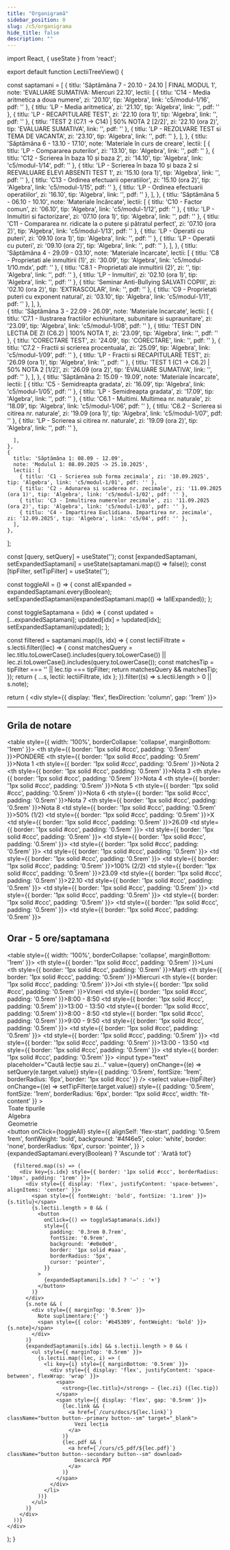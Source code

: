 ```yaml
---
title: "Organigramă"
sidebar_position: 0
slug: /c5/organigrama
hide_title: false
description: ""
---
```

import React, { useState } from 'react';


export default function LectiiTreeView() {

  const saptamani = [
    {
      titlu: 'Săptămâna 7 - 20.10 - 24.10 | FINAL MODUL 1',
      note: 'EVALUARE SUMATIVA: Miercuri 22.10',
      lectii: [
        { titlu: 'C14 - Media aritmetica a doua numere', zi: '20.10', tip: 'Algebra', link: 'c5/modul-1/16', pdf: '' },
        { titlu: 'LP - Media aritmetica', zi: '21.10', tip: 'Algebra', link: '', pdf: '' },
        { titlu: 'LP - RECAPITULARE TEST', zi: '22.10 (ora 1)', tip: 'Algebra', link: '', pdf: '' },
        { titlu: 'TEST 2 (C7.1 -> C14) | 50% NOTA 2 [2/2]', zi: '22.10 (ora 2)', tip: 'EVALUARE SUMATIVA', link: '', pdf: '' },
        { titlu: 'LP - REZOLVARE TEST si TEMA DE VACANTA', zi: '23.10', tip: 'Algebra', link: '', pdf: '' },
      ],
    },
    {
      titlu: 'Săptămâna 6 - 13.10 - 17.10',
      note: 'Materiale în curs de creare',
      lectii: [
        { titlu: 'LP - Compararea puterilor', zi: '13.10', tip: 'Algebra', link: '', pdf: '' },
        { titlu: 'C12 - Scrierea în baza 10 și baza 2', zi: '14.10', tip: 'Algebra', link: 'c5/modul-1/14', pdf: '' },
        { titlu: 'LP - Scrierea în baza 10 și baza 2 si REEVALUARE ELEVI ABSENTI TEST 1', zi: '15.10 (ora 1)', tip: 'Algebra', link: '', pdf: '' },
        { titlu: 'C13 - Ordinea efectuarii operatiilor', zi: '15.10 (ora 2)', tip: 'Algebra', link: 'c5/modul-1/15', pdf: '' },
        { titlu: 'LP - Ordinea efectuarii operatiilor', zi: '16.10', tip: 'Algebra', link: '', pdf: '' },
      ],
    },
    {
      titlu: 'Săptămâna 5 - 06.10 - 10.10',
      note: 'Materiale încărcate',
      lectii: [
        { titlu: 'C10 - Factor comun', zi: '06.10', tip: 'Algebra', link: 'c5/modul-1/12', pdf: '' },
        { titlu: 'LP - Inmultiri si factorizare', zi: '07.10 (ora 1)', tip: 'Algebra', link: '', pdf: '' },
        { titlu: 'C11 - Compararea nr. ridicate la o putere și pătratul perfect', zi: '07.10 (ora 2)', tip: 'Algebra', link: 'c5/modul-1/13', pdf: '' },
        { titlu: 'LP - Operatii cu puteri', zi: '09.10 (ora 1)', tip: 'Algebra', link: '', pdf: '' },
        { titlu: 'LP - Operatii cu puteri', zi: '09.10 (ora 2)', tip: 'Algebra', link: '', pdf: '' },
      ],
    },
    {
      titlu: 'Săptămâna 4 - 29.09 - 03.10',
      note: 'Materiale încarcate',
      lectii: [
        { titlu: 'C8 - Proprietati ale inmultirii (1)', zi: '30.09', tip: 'Algebra', link: 'c5/modul-1/10.mdx', pdf: '' },
        { titlu: 'C8.1 - Proprietati ale inmultirii (2)', zi: '', tip: 'Algebra', link: '', pdf: '' },
        { titlu: 'LP - Inmultiri', zi: '02.10 (ora 1)', tip: 'Algebra', link: '', pdf: '' },
        { titlu: 'Seminar Anti-Bullying SALVATI COPIII', zi: '02.10 (ora 2)', tip: 'EXTRASCOLAR', link: '', pdf: '' },
        { titlu: 'C9 - Proprietati puteri cu exponent natural', zi: '03.10', tip: 'Algebra', link: 'c5/modul-1/11', pdf: '' },
      ],
    },   
    {
      titlu: 'Săptămâna 3 - 22.09 - 26.09',
      note: 'Materiale încarcate',
      lectii: [
        { titlu: 'C7.1 - Ilustrarea fractiilor echiunitare, subunitare si supraunitare', zi: '23.09', tip: 'Algebra', link: 'c5/modul-1/08', pdf: '' },
        { titlu: 'TEST DIN LECTIA DE ZI (C6.2) | 100% NOTA 1', zi: '23.09', tip: 'Algebra', link: '', pdf: '' },
        { titlu: 'CORECTARE TEST', zi: '24.09', tip: 'CORECTARE', link: '', pdf: '' },
        { titlu: 'C7.2 - Fractii si scrierea procentuala', zi: '25.09', tip: 'Algebra', link: 'c5/modul-1/09', pdf: '' },
        { titlu: 'LP - Fractii si RECAPITULARE TEST', zi: '26.09 (ora 1)', tip: 'Algebra', link: '', pdf: '' },
        { titlu: 'TEST 1 (C1 -> C6.2) | 50% NOTA 2 [1/2]', zi: '26.09 (ora 2)', tip: 'EVALUARE SUMATIVA', link: '', pdf: '' },
      ],
    },
    {
      titlu: 'Săptămâna 2: 15.09 - 19.09',
      note: 'Materiale încarcate',
      lectii: [
        { titlu: 'C5 - Semidreapta gradata', zi: '16.09', tip: 'Algebra', link: 'c5/modul-1/05', pdf: '' },
        { titlu: 'LP - Semidreapta gradata', zi: '17.09', tip: 'Algebra', link: '', pdf: '' },
        { titlu: 'C6.1 - Multimi. Multimea nr. naturale', zi: '18.09', tip: 'Algebra', link: 'c5/modul-1/06', pdf: '' },
        { titlu: 'C6.2 - Scrierea si citirea nr. naturale', zi: '19.09 (ora 1)', tip: 'Algebra', link: 'c5/modul-1/07', pdf: '' },
        { titlu: 'LP - Scrierea si citirea nr. naturale', zi: '19.09 (ora 2)', tip: 'Algebra', link: '', pdf: '' },
        
      ],
    },
    {
      titlu: 'Săptămâna 1: 08.09 - 12.09',
      note: 'Modulul 1: 08.09.2025 -> 25.10.2025',
      lectii: [
        { titlu: 'C1 - Scrierea sub forma zecimala', zi: '10.09.2025', tip: 'Algebra', link: 'c5/modul-1/01', pdf: '' },
        { titlu: 'C2 - Adunarea si scaderea nr. zecimale', zi: '11.09.2025 (ora 1)', tip: 'Algebra', link: 'c5/modul-1/02', pdf: '' },
        { titlu: 'C3 - Inmultirea numerelor zecimale', zi: '11.09.2025 (ora 2)', tip: 'Algebra', link: 'c5/modul-1/03', pdf: '' },
        { titlu: 'C4 - Impartirea Euclidiana. Impartirea nr. zecimale', zi: '12.09.2025', tip: 'Algebra', link: 'c5/04', pdf: '' },
      ],
    },
  ];

  const [query, setQuery] = useState('');
  const [expandedSaptamani, setExpandedSaptamani] = useState(saptamani.map(() => false));
  const [tipFilter, setTipFilter] = useState('');

  const toggleAll = () => {
    const allExpanded = expandedSaptamani.every(Boolean);
    setExpandedSaptamani(expandedSaptamani.map(() => !allExpanded));
  };

  const toggleSaptamana = (idx) => {
    const updated = [...expandedSaptamani];
    updated[idx] = !updated[idx];
    setExpandedSaptamani(updated);
  };

  const filtered = saptamani.map((s, idx) => {
    const lectiiFiltrate = s.lectii.filter((lec) => {
      const matchesQuery =
        lec.titlu.toLowerCase().includes(query.toLowerCase()) ||
        lec.zi.toLowerCase().includes(query.toLowerCase());
      const matchesTip = tipFilter === '' || lec.tip === tipFilter;
      return matchesQuery && matchesTip;
    });
    return { ...s, lectii: lectiiFiltrate, idx };
  }).filter((s) => s.lectii.length > 0 || s.note);

  return (
    <div style={{ display: 'flex', flexDirection: 'column', gap: '1rem' }}>
    <hr />
      <h2>
      Grila de notare
      </h2>
      <table style={{ width: '100%', borderCollapse: 'collapse', marginBottom: '1rem' }}>
        <thead>
          <tr>
            <th style={{ border: '1px solid #ccc', padding: '0.5rem' }}>PONDERE</th>
            <th style={{ border: '1px solid #ccc', padding: '0.5rem' }}>Nota 1</th>
            <th style={{ border: '1px solid #ccc', padding: '0.5rem' }}>Nota 2</th>
            <th style={{ border: '1px solid #ccc', padding: '0.5rem' }}>Nota 3</th>
            <th style={{ border: '1px solid #ccc', padding: '0.5rem' }}>Nota 4</th>
            <th style={{ border: '1px solid #ccc', padding: '0.5rem' }}>Nota 5</th>
            <th style={{ border: '1px solid #ccc', padding: '0.5rem' }}>Nota 6</th>
            <th style={{ border: '1px solid #ccc', padding: '0.5rem' }}>Nota 7</th>
            <th style={{ border: '1px solid #ccc', padding: '0.5rem' }}>Nota 8</th>
          </tr>
        </thead>
        <tbody>
          <tr>
            <td style={{ border: '1px solid #ccc', padding: '0.5rem' }}>50% (1/2)</td>
            <td style={{ border: '1px solid #ccc', padding: '0.5rem' }}>X</td>
            <td style={{ border: '1px solid #ccc', padding: '0.5rem' }}>26.09</td>
            <td style={{ border: '1px solid #ccc', padding: '0.5rem' }}></td>
            <td style={{ border: '1px solid #ccc', padding: '0.5rem' }}></td>
            <td style={{ border: '1px solid #ccc', padding: '0.5rem' }}></td>
            <td style={{ border: '1px solid #ccc', padding: '0.5rem' }}></td>
            <td style={{ border: '1px solid #ccc', padding: '0.5rem' }}></td>
            <td style={{ border: '1px solid #ccc', padding: '0.5rem' }}></td>
          </tr>
          <tr>
            <td style={{ border: '1px solid #ccc', padding: '0.5rem' }}>100% (2/2)</td>
            <td style={{ border: '1px solid #ccc', padding: '0.5rem' }}>23.09</td>
            <td style={{ border: '1px solid #ccc', padding: '0.5rem' }}>22.10</td>
            <td style={{ border: '1px solid #ccc', padding: '0.5rem' }}></td>
            <td style={{ border: '1px solid #ccc', padding: '0.5rem' }}></td>
            <td style={{ border: '1px solid #ccc', padding: '0.5rem' }}></td>
            <td style={{ border: '1px solid #ccc', padding: '0.5rem' }}></td>
            <td style={{ border: '1px solid #ccc', padding: '0.5rem' }}></td>
            <td style={{ border: '1px solid #ccc', padding: '0.5rem' }}></td>
          </tr>
        </tbody>
      </table>
      <h2>
      Orar - 5 ore/saptamana
      </h2>
      <table style={{ width: '100%', borderCollapse: 'collapse', marginBottom: '1rem' }}>
        <thead>
          <tr>
            <th style={{ border: '1px solid #ccc', padding: '0.5rem' }}>Luni</th>
            <th style={{ border: '1px solid #ccc', padding: '0.5rem' }}>Marți</th>
            <th style={{ border: '1px solid #ccc', padding: '0.5rem' }}>Miercuri</th>
            <th style={{ border: '1px solid #ccc', padding: '0.5rem' }}>Joi</th>
            <th style={{ border: '1px solid #ccc', padding: '0.5rem' }}>Vineri</th>
          </tr>
        </thead>
        <tbody>
          <tr>
            <td style={{ border: '1px solid #ccc', padding: '0.5rem' }}>8:00 - 8:50</td>
            <td style={{ border: '1px solid #ccc', padding: '0.5rem' }}>13:00 - 13:50</td>
            <td style={{ border: '1px solid #ccc', padding: '0.5rem' }}>8:00 - 8:50</td>
            <td style={{ border: '1px solid #ccc', padding: '0.5rem' }}>9:00 - 9:50</td>
            <td style={{ border: '1px solid #ccc', padding: '0.5rem' }}></td>
          </tr>
          <tr>
            <td style={{ border: '1px solid #ccc', padding: '0.5rem' }}></td>
            <td style={{ border: '1px solid #ccc', padding: '0.5rem' }}></td>
            <td style={{ border: '1px solid #ccc', padding: '0.5rem' }}>13:00 - 13:50</td>
            <td style={{ border: '1px solid #ccc', padding: '0.5rem' }}></td>
            <td style={{ border: '1px solid #ccc', padding: '0.5rem' }}></td>
          </tr>
        </tbody>
      </table>
      <input
        type="text"
        placeholder="Caută lecție sau zi..."
        value={query}
        onChange={(e) => setQuery(e.target.value)}
        style={{ padding: '0.5rem', fontSize: '1rem', borderRadius: '6px', border: '1px solid #ccc' }}
      />
      <select
        value={tipFilter}
        onChange={(e) => setTipFilter(e.target.value)}
        style={{ padding: '0.5rem', fontSize: '1rem', borderRadius: '6px', border: '1px solid #ccc', width: 'fit-content' }}
      >
        <option value="">Toate tipurile</option>
        <option value="Algebra">Algebra</option>
        <option value="Geometrie">Geometrie</option>
      </select>
      <button
        onClick={toggleAll}
        style={{
          alignSelf: 'flex-start',
          padding: '0.5rem 1rem',
          fontWeight: 'bold',
          background: '#4f46e5',
          color: 'white',
          border: 'none',
          borderRadius: '6px',
          cursor: 'pointer',
        }}
      >
        {expandedSaptamani.every(Boolean) ? 'Ascunde tot' : 'Arată tot'}
      </button>

      {filtered.map((s) => (
        <div key={s.idx} style={{ border: '1px solid #ccc', borderRadius: '10px', padding: '1rem' }}>
          <div style={{ display: 'flex', justifyContent: 'space-between', alignItems: 'center' }}>
            <span style={{ fontWeight: 'bold', fontSize: '1.1rem' }}>{s.titlu}</span>
            {s.lectii.length > 0 && (
              <button
                onClick={() => toggleSaptamana(s.idx)}
                style={{
                  padding: '0.3rem 0.7rem',
                  fontSize: '0.9rem',
                  background: '#e0e0e0',
                  border: '1px solid #aaa',
                  borderRadius: '5px',
                  cursor: 'pointer',
                }}
              >
                {expandedSaptamani[s.idx] ? '−' : '+'}
              </button>
            )}
          </div>
          {s.note && (
            <div style={{ marginTop: '0.5rem' }}>
              Note suplimentare:{' '}
              <span style={{ color: '#b45309', fontWeight: 'bold' }}>{s.note}</span>
            </div>
          )}
          {expandedSaptamani[s.idx] && s.lectii.length > 0 && (
            <ul style={{ marginTop: '0.5rem' }}>
              {s.lectii.map((lec, i) => (
                <li key={i} style={{ marginBottom: '0.5rem' }}>
                  <div style={{ display: 'flex', justifyContent: 'space-between', flexWrap: 'wrap' }}>
                    <span>
                      <strong>{lec.titlu}</strong> – {lec.zi} ({lec.tip})
                    </span>
                    <span style={{ display: 'flex', gap: '0.5rem' }}>
                      {lec.link && (
                        <a href={`/curs/docs/${lec.link}`} className="button button--primary button--sm" target="_blank">
                          Vezi lecția
                        </a>
                      )}
                      {lec.pdf && (
                        <a href={`/curs/c5_pdf/${lec.pdf}`} className="button button--secondary button--sm" download>
                          Descarcă PDF
                        </a>
                      )}
                    </span>
                  </div>
                </li>
              ))}
            </ul>
          )}
        </div>
      ))}
    </div>
  );
}